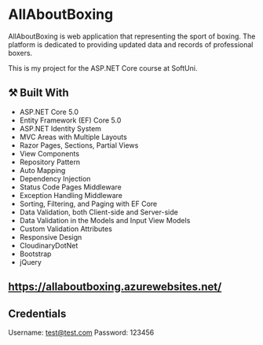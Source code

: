 # AllAboutBoxing

AllAboutBoxing is web application that representing the sport of boxing. The platform is dedicated to providing updated data and records of professional boxers.

This is my project for the ASP.NET Core course at SoftUni.

## :hammer_and_pick: Built With

- ASP.NET Core 5.0
- Entity Framework (EF) Core 5.0
- ASP.NET Identity System
- MVC Areas with Multiple Layouts
- Razor Pages, Sections, Partial Views
- View Components
- Repository Pattern
- Auto Мapping
- Dependency Injection
- Status Code Pages Middleware
- Exception Handling Middleware
- Sorting, Filtering, and Paging with EF Core
- Data Validation, both Client-side and Server-side
- Data Validation in the Models and Input View Models
- Custom Validation Attributes
- Responsive Design
- CloudinaryDotNet
- Bootstrap
- jQuery

## https://allaboutboxing.azurewebsites.net/
  
## Credentials
Username: test@test.com
Password: 123456
